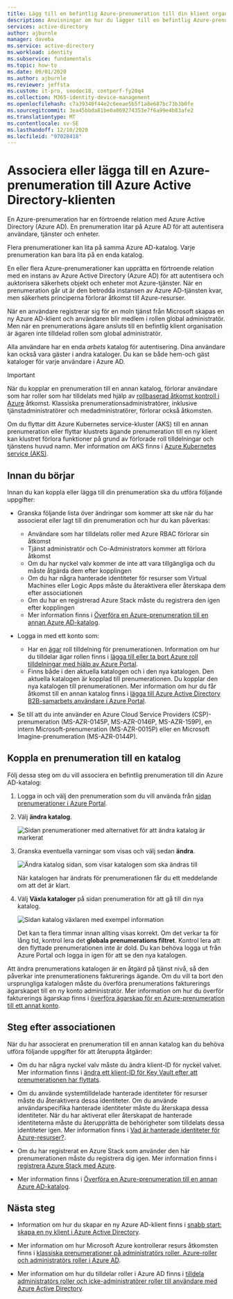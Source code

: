 ```yaml
---
title: Lägg till en befintlig Azure-prenumeration till din klient organisation – Azure AD
description: Anvisningar om hur du lägger till en befintlig Azure-prenumeration i Azure Active Directory-klienten.
services: active-directory
author: ajburnle
manager: daveba
ms.service: active-directory
ms.workload: identity
ms.subservice: fundamentals
ms.topic: how-to
ms.date: 09/01/2020
ms.author: ajburnle
ms.reviewer: jeffsta
ms.custom: it-pro, seodec18, contperf-fy20q4
ms.collection: M365-identity-device-management
ms.openlocfilehash: c7a39340f44e2c6eeae5b5f1a8e687bc73b3b0fe
ms.sourcegitcommit: 3ea45bbda81be0a869274353e7f6a99e4b83afe2
ms.translationtype: MT
ms.contentlocale: sv-SE
ms.lasthandoff: 12/10/2020
ms.locfileid: "97028418"
---
```

# <a name="associate-or-add-an-azure-subscription-to-your-azure-active-directory-tenant"></a>Associera eller lägga till en Azure-prenumeration till Azure Active Directory-klienten

En Azure-prenumeration har en förtroende relation med Azure Active Directory (Azure AD). En prenumeration litar på Azure AD för att autentisera användare, tjänster och enheter.

Flera prenumerationer kan lita på samma Azure AD-katalog. Varje prenumeration kan bara lita på en enda katalog.

En eller flera Azure-prenumerationer kan upprätta en förtroende relation med en instans av Azure Active Directory (Azure AD) för att autentisera och auktorisera säkerhets objekt och enheter mot Azure-tjänster.  När en prenumeration går ut är den betrodda instansen av Azure AD-tjänsten kvar, men säkerhets principerna förlorar åtkomst till Azure-resurser.

När en användare registrerar sig för en moln tjänst från Microsoft skapas en ny Azure AD-klient och användaren blir medlem i rollen global administratör. Men när en prenumerations ägare ansluts till en befintlig klient organisation är ägaren inte tilldelad rollen som global administratör.

Alla användare har en enda *arbets* katalog för autentisering. Dina användare kan också vara gäster i andra kataloger. Du kan se både hem-och gäst kataloger för varje användare i Azure AD.

> [!Important]
> När du kopplar en prenumeration till en annan katalog, förlorar användare som har roller som har tilldelats med hjälp av [rollbaserad åtkomst kontroll i Azure](../../role-based-access-control/role-assignments-portal.md) åtkomst. Klassiska prenumerationsadministratörer, inklusive tjänstadministratörer och medadministratörer, förlorar också åtkomsten.
>
> Om du flyttar ditt Azure Kubernetes service-kluster (AKS) till en annan prenumeration eller flyttar klustrets ägande prenumeration till en ny klient kan klustret förlora funktioner på grund av förlorade roll tilldelningar och tjänstens huvud namn. Mer information om AKS finns i [Azure Kubernetes service (AKS)](../../aks/index.yml).

## <a name="before-you-begin"></a>Innan du börjar

Innan du kan koppla eller lägga till din prenumeration ska du utföra följande uppgifter:

- Granska följande lista över ändringar som kommer att ske när du har associerat eller lagt till din prenumeration och hur du kan påverkas:

  - Användare som har tilldelats roller med Azure RBAC förlorar sin åtkomst
  - Tjänst administratör och Co-Administrators kommer att förlora åtkomst
  - Om du har nyckel valv kommer de inte att vara tillgängliga och du måste åtgärda dem efter kopplingen
  - Om du har några hanterade identiteter för resurser som Virtual Machines eller Logic Apps måste du återaktivera eller återskapa dem efter associationen
  - Om du har en registrerad Azure Stack måste du registrera den igen efter kopplingen
  - Mer information finns i [Överföra en Azure-prenumeration till en annan Azure AD-katalog](../../role-based-access-control/transfer-subscription.md).

- Logga in med ett konto som:

  - Har en [ägar](../../role-based-access-control/built-in-roles.md#owner) roll tilldelning för prenumerationen. Information om hur du tilldelar ägar rollen finns i [lägga till eller ta bort Azure roll tilldelningar med hjälp av Azure Portal](../../role-based-access-control/role-assignments-portal.md).
  - Finns både i den aktuella katalogen och i den nya katalogen. Den aktuella katalogen är kopplad till prenumerationen. Du kopplar den nya katalogen till prenumerationen. Mer information om hur du får åtkomst till en annan katalog finns i [lägga till Azure Active Directory B2B-samarbets användare i Azure Portal](../external-identities/add-users-administrator.md).

- Se till att du inte använder en Azure Cloud Service Providers (CSP)-prenumeration (MS-AZR-0145P, MS-AZR-0146P, MS-AZR-159P), en intern Microsoft-prenumeration (MS-AZR-0015P) eller en Microsoft Imagine-prenumeration (MS-AZR-0144P).

## <a name="associate-a-subscription-to-a-directory"></a>Koppla en prenumeration till en katalog<a name="to-associate-an-existing-subscription-to-your-azure-ad-directory"></a>

Följ dessa steg om du vill associera en befintlig prenumeration till din Azure AD-katalog:

1. Logga in och välj den prenumeration som du vill använda från [sidan prenumerationer i Azure Portal](https://portal.azure.com/#blade/Microsoft_Azure_Billing/SubscriptionsBlade).

1. Välj **ändra katalog**.

   ![Sidan prenumerationer med alternativet för att ändra katalog är markerat](media/active-directory-how-subscriptions-associated-directory/change-directory-in-azure-subscriptions.png)

1. Granska eventuella varningar som visas och välj sedan **ändra**.

   ![Ändra katalog sidan, som visar katalogen som ska ändras till](media/active-directory-how-subscriptions-associated-directory/edit-directory-ui.png)

   När katalogen har ändrats för prenumerationen får du ett meddelande om att det är klart.

1. Välj **Växla kataloger** på sidan prenumeration för att gå till din nya katalog.

   ![Sidan katalog växlaren med exempel information](media/active-directory-how-subscriptions-associated-directory/directory-switcher.png)

   Det kan ta flera timmar innan allting visas korrekt. Om det verkar ta för lång tid, kontrol lera det **globala prenumerations filtret**. Kontrol lera att den flyttade prenumerationen inte är dold. Du kan behöva logga ut från Azure Portal och logga in igen för att se den nya katalogen.

Att ändra prenumerations katalogen är en åtgärd på tjänst nivå, så den påverkar inte prenumerationens fakturerings ägande. Om du vill ta bort den ursprungliga katalogen måste du överföra prenumerations fakturerings ägarskapet till en ny konto administratör. Mer information om hur du överför fakturerings ägarskap finns i [överföra ägarskap för en Azure-prenumeration till ett annat konto](../../cost-management-billing/manage/billing-subscription-transfer.md).

## <a name="post-association-steps"></a>Steg efter associationen

När du har associerat en prenumeration till en annan katalog kan du behöva utföra följande uppgifter för att återuppta åtgärder:

- Om du har några nyckel valv måste du ändra klient-ID för nyckel valvet. Mer information finns i [ändra ett klient-ID för Key Vault efter att prenumerationen har flyttats](../../key-vault/general/move-subscription.md).

- Om du använde systemtilldelade hanterade identiteter för resurser måste du återaktivera dessa identiteter. Om du använde användarspecifika hanterade identiteter måste du återskapa dessa identiteter. När du har aktiverat eller återskapat de hanterade identiteterna måste du återupprätta de behörigheter som tilldelats dessa identiteter igen. Mer information finns i [Vad är hanterade identiteter för Azure-resurser?](../managed-identities-azure-resources/overview.md).

- Om du har registrerat en Azure Stack som använder den här prenumerationen måste du registrera dig igen. Mer information finns i [registrera Azure Stack med Azure](/azure-stack/operator/azure-stack-registration).

- Mer information finns i [Överföra en Azure-prenumeration till en annan Azure AD-katalog](../../role-based-access-control/transfer-subscription.md).

## <a name="next-steps"></a>Nästa steg

- Information om hur du skapar en ny Azure AD-klient finns i [snabb start: skapa en ny klient i Azure Active Directory](active-directory-access-create-new-tenant.md).

- Mer information om hur Microsoft Azure kontrollerar resurs åtkomsten finns i [klassiska prenumerationer på administratörs roller, Azure-roller och administratörs roller i Azure AD](../../role-based-access-control/rbac-and-directory-admin-roles.md).

- Mer information om hur du tilldelar roller i Azure AD finns i [tilldela administratörs roller och icke-administratörer roller till användare med Azure Active Directory](active-directory-users-assign-role-azure-portal.md).
